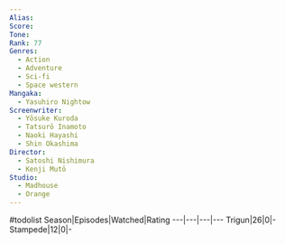 ```yaml
---
Alias:
Score:
Tone: 
Rank: 77
Genres:
  - Action
  - Adventure
  - Sci-fi
  - Space western
Mangaka:
  - Yasuhiro Nightow
Screenwriter:
  - Yōsuke Kuroda
  - Tatsurō Inamoto
  - Naoki Hayashi
  - Shin Okashima
Director:
  - Satoshi Nishimura
  - Kenji Mutō
Studio:
  - Madhouse
  - Orange
---
```

#todolist
Season|Episodes|Watched|Rating
---|---|---|---
Trigun|26|0|-
Stampede|12|0|-
